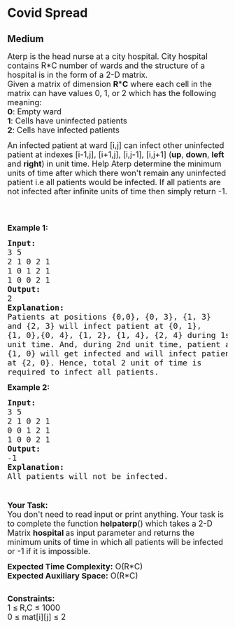 # Covid Spread
## Medium 
<div class="problem-statement" style="user-select: auto;">
                <p style="user-select: auto;"></p><p style="user-select: auto;"><span style="font-size: 18px; user-select: auto;">Aterp is the head nurse at a city hospital. City hospital contains R*C&nbsp;number of wards and the structure of a hospital is in the form of a 2-D matrix.<br style="user-select: auto;">
Given a matrix of dimension <strong style="user-select: auto;">R</strong>*<strong style="user-select: auto;">C</strong> where each cell in the matrix can have values 0, 1, or 2 which has the following meaning:</span><br style="user-select: auto;">
<span style="font-size: 18px; user-select: auto;"><strong style="user-select: auto;">0</strong>: Empty ward</span><br style="user-select: auto;">
<span style="font-size: 18px; user-select: auto;"><strong style="user-select: auto;">1</strong>: Cells have uninfected patients</span><br style="user-select: auto;">
<span style="font-size: 18px; user-select: auto;"><strong style="user-select: auto;">2</strong>: Cells have infected patients</span></p>

<p style="user-select: auto;"><span style="font-size: 18px; user-select: auto;">An infected patient at ward [i,j] can infect other uninfected patient at indexes [i-1,j], [i+1,j], [i,j-1], [i,j+1] (<strong style="user-select: auto;">up</strong>, <strong style="user-select: auto;">down</strong>, <strong style="user-select: auto;">left</strong> and <strong style="user-select: auto;">right</strong>) in unit time. Help Aterp&nbsp;determine the minimum units of time after which there won't remain any uninfected patient i.e all patients would be infected.&nbsp;If all patients are not infected after infinite units of time then simply return -1.</span></p>

<p style="user-select: auto;">&nbsp;</p>

<p style="user-select: auto;"><br style="user-select: auto;">
<span style="font-size: 18px; user-select: auto;"><strong style="user-select: auto;">Example 1:</strong></span></p>

<pre style="user-select: auto;"><span style="font-size: 18px; user-select: auto;"><strong style="user-select: auto;">Input:</strong>
3 5
2 1 0 2 1
1 0 1 2 1
1 0 0 2 1 </span><span style="font-size: 18px; user-select: auto;">
<strong style="user-select: auto;">Output:</strong>
2</span>
<span style="font-size: 18px; user-select: auto;"><strong style="user-select: auto;">Explanation:
</strong>Patients at positions {0,0}, {0, 3}, {1, 3}
and {2, 3} will infect patient at {0, 1}, 
{1, 0},{0, 4}, {1, 2}, {1, 4}, {2, 4} during 1st 
unit time. And, during 2nd unit time, patient at 
{1, 0} will get infected and will infect patient 
at {2, 0}. Hence, total 2 unit of time is
required to infect all patients.</span></pre>

<p style="user-select: auto;"><span style="font-size: 18px; user-select: auto;"><strong style="user-select: auto;">Example 2:</strong></span></p>

<pre style="user-select: auto;"><span style="font-size: 18px; user-select: auto;"><strong style="user-select: auto;">Input:</strong></span>
<span style="font-size: 18px; user-select: auto;">3 5
2 1 0 2 1
0 0 1 2 1
1 0 0 2 1
<strong style="user-select: auto;">Output:</strong>
-1</span>
<span style="font-size: 18px; user-select: auto;"><strong style="user-select: auto;">Explanation:</strong></span>
<span style="font-size: 18px; user-select: auto;">All patients will not be infected.</span></pre>

<p style="user-select: auto;">&nbsp;</p>

<p style="user-select: auto;"><span style="font-size: 18px; user-select: auto;"><strong style="user-select: auto;">Your Task:</strong>&nbsp;&nbsp;</span><br style="user-select: auto;">
<span style="font-size: 18px; user-select: auto;">You don't need to read input or print anything. Your task is to complete the function <strong style="user-select: auto;">helpaterp</strong>()&nbsp;which takes a 2-D Matrix <strong style="user-select: auto;">hospital&nbsp;</strong>as input parameter&nbsp;and returns the minimum units of time in which all patients will be infected or -1 if it is impossible.</span></p>

<p style="user-select: auto;"><span style="font-size: 18px; user-select: auto;"><strong style="user-select: auto;">Expected Time Complexity:</strong> O(R*C)<br style="user-select: auto;">
<strong style="user-select: auto;">Expected Auxiliary Space:</strong> O(R*C)</span></p>

<p style="user-select: auto;"><br style="user-select: auto;">
<span style="font-size: 18px; user-select: auto;"><strong style="user-select: auto;">Constraints:</strong><br style="user-select: auto;">
1 </span> <span style="font-size: 18px; user-select: auto;">≤</span> <span style="font-size: 18px; user-select: auto;"> R,C&nbsp;≤ 1000<br style="user-select: auto;">
0 ≤ mat[i][j]&nbsp;≤ 2</span></p>
 <p style="user-select: auto;"></p>
            </div>